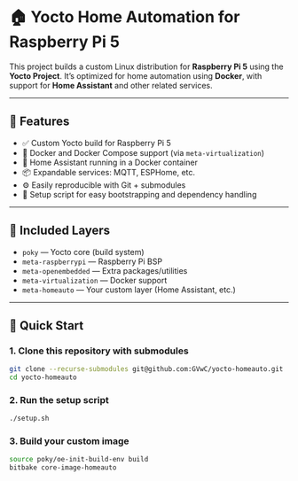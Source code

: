 # 🏠 Yocto Home Automation for Raspberry Pi 5

This project builds a custom Linux distribution for **Raspberry Pi 5** using the **Yocto Project**. It’s optimized for home automation using **Docker**, with support for **Home Assistant** and other related services.

---

## 🌟 Features

- ✅ Custom Yocto build for Raspberry Pi 5
- 🐳 Docker and Docker Compose support (via `meta-virtualization`)
- 🧠 Home Assistant running in a Docker container
- 📦 Expandable services: MQTT, ESPHome, etc.
- ⚙️ Easily reproducible with Git + submodules
- 📁 Setup script for easy bootstrapping and dependency handling

---

## 📁 Included Layers

- `poky` — Yocto core (build system)
- `meta-raspberrypi` — Raspberry Pi BSP
- `meta-openembedded` — Extra packages/utilities
- `meta-virtualization` — Docker support
- `meta-homeauto` — Your custom layer (Home Assistant, etc.)

---

## 🚀 Quick Start

### 1. Clone this repository with submodules

```bash
git clone --recurse-submodules git@github.com:GVwC/yocto-homeauto.git
cd yocto-homeauto
```

### 2. Run the setup script

```bash
./setup.sh
```

### 3. Build your custom image

```bash
source poky/oe-init-build-env build
bitbake core-image-homeauto
```
